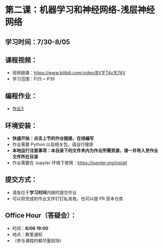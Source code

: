 # 第二课：机器学习和神经网络-浅层神经网络

## 学习时间：7/30-8/05

## 课程视频：
- 视频链接：https://www.bilibili.com/video/BV1FT4y1E74V
- 学习范围：P25 ~ P35

## 编程作业：
- [作业3](https://mybinder.org/v2/gh/swowk/DL-NLP-LLM-L1/06695f8f7276d004f3228334de7a29d3c8d84ced?urlpath=lab%2Ftree%2F1.%E6%9C%BA%E5%99%A8%E5%AD%A6%E4%B9%A0%E5%92%8C%E7%A5%9E%E7%BB%8F%E7%BD%91%E7%BB%9C-%E7%A5%9E%E7%BB%8F%E7%BD%91%E7%BB%9C%E5%9F%BA%E7%A1%80%2Fassignment2_1.ipynb)

## 环境安装：
- **快速开始：点击上节的作业链接，在线编写**
- 作业需要 Python 以及相关包，请自行搜索
- **本地运行注意事项：本目录下的文件夹内为作业所需资源，请一并导入至作业文件所在目录**
- 作业需要在 Jupyter 环境下使用：https://jupyter.org/install

## 提交方式：
- 请各位于**学习时间**内按时提交作业
- 可以将完成的作业文件钉钉私发我，也可以提 PR 至本仓库

## Office Hour（答疑会）：
- 时间：**8/06 19:00**
- 地点：群里通知
- （参与课程的都尽量到场）

